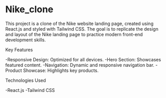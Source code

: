 # Nike_clone

This project is a clone of the Nike website landing page, created using React.js and styled with Tailwind CSS. The goal is to replicate the design and layout of the Nike landing page to practice modern front-end development skills.

Key Features

-Responsive Design: Optimized for all devices.
-Hero Section: Showcases featured content.
-Navigation: Dynamic and responsive navigation bar.
-Product Showcase: Highlights key products.


Technologies Used


-React.js
-Tailwind CSS
